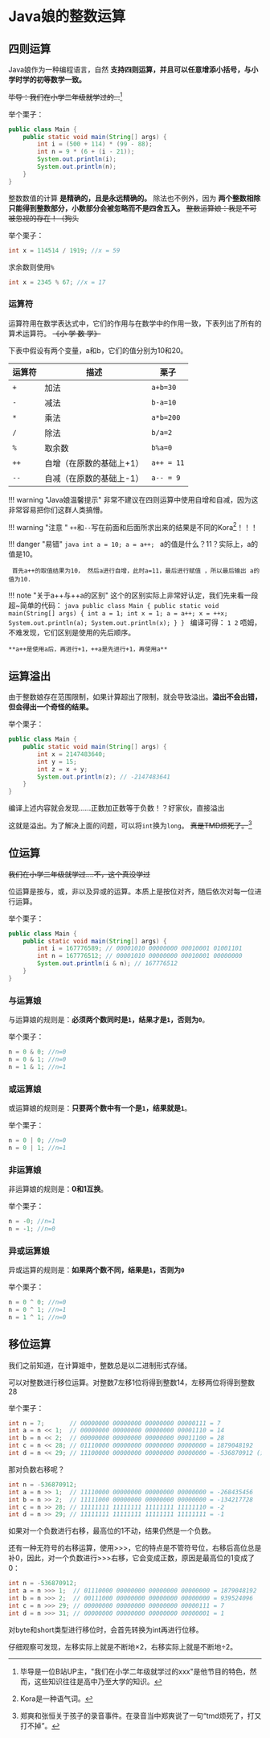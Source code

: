 # Java娘的整数运算
## 四则运算

Java娘作为一种编程语言，自然 **支持四则运算，并且可以任意增添小括号，与小学时学的初等数学一致。**

~~毕导：我们在小学二年级就学过的...~~[^1]

[^1]: 毕导是一位B站UP主，"我们在小学二年级就学过的xxx"是他节目的特色，然而，这些知识往往是高中乃至大学的知识。


举个栗子：
```java
public class Main {
    public static void main(String[] args) {
        int i = (500 + 114) * (99 - 88);
        int n = 9 * (6 + (i - 21)); 
        System.out.println(i);
        System.out.println(n);
    }
}

```
整数数值的计算 **是精确的，且是永远精确的。** 除法也不例外，因为 **两个整数相除只能得到整数部分，小数部分会被忽略而不是四舍五入。** ~~整数运算娘：我是不可被忽视的存在！（狗头~~

举个栗子：
```java
int x = 114514 / 1919; //x = 59
```
求余数则使用`%`
```java
int x = 2345 % 67; //x = 17
```

### 运算符
运算符用在数学表达式中，它们的作用与在数学中的作用一致，下表列出了所有的算术运算符。 ~~《小  学  数  学》~~

下表中假设有两个变量，a和b，它们的值分别为10和20。

| 运算符 | 描述 | 栗子 |
|-----|-----|-----|
| `+` | 加法 | `a+b=30` |
| `-` | 减法 | `b-a=10` |
| `*` | 乘法 | `a*b=200` |
| `/` | 除法 | `b/a=2` |
| `%` | 取余数 | `b%a=0` |
| `++` | 自增（在原数的基础上+1） | `a++ = 11` |
| `--` | 自减（在原数的基础上-1） | `a-- = 9` |

!!! warning "Java娘温馨提示"
	非常不建议在四则运算中使用自增和自减，因为这非常容易把你们这群人类搞懵。

!!! warning "注意	"
	`++`和`--`写在前面和后面所求出来的结果是不同的Kora[^2]！！！

!!! danger "易错"
	```java
	int a = 10;
	a = a++;
	```
	a的值是什么？11？实际上，a的值是10。
	
	 首先a++的取值结果为10， 然后a进行自增，此时a=11，最后进行赋值 ，所以最后输出 a的值为10.

!!! note "关于a++与++a的区别"
    这个的区别实际上非常好认定，我们先来看一段超~简单的代码：
    ```java
    public class Main {
    public static void main(String[] args) {
            int a = 1;
            int x = 1;
            a = a++;
            x = ++x;
            System.out.println(a);
            System.out.println(x);
        }
    }
    ```
    编译可得：
    ```
    1
    2
    ```
    唔姆，不难发现，它们区别是使用的先后顺序。
    
    **a++是使用a后，再进行+1，++a是先进行+1，再使用a**
    
[^2]: Kora是一种语气词。

## 运算溢出
由于整数娘存在范围限制，如果计算超出了限制，就会导致溢出。**溢出不会出错，但会得出一个奇怪的结果。**

举个栗子：
```java
public class Main {
    public static void main(String[] args) {
        int x = 2147483640;
        int y = 15;
        int z = x + y;
        System.out.println(z); // -2147483641
    }
}
```

编译上述内容就会发现......正数加正数等于负数！？好家伙，直接溢出

这就是溢出。为了解决上面的问题，可以将`int`换为`long`。 ~~真是TMD烦死了。~~[^3]

[^3]: 郑爽和张恒关于孩子的录音事件。在录音当中郑爽说了一句“tmd烦死了，打又打不掉”。

## 位运算

~~我们在小学二年级就学过....不，这个真没学过~~

位运算是按与，或，非以及异或的运算。本质上是按位对齐，随后依次对每一位进行运算。

举个栗子：
```java
public class Main {
    public static void main(String[] args) {
        int i = 167776589; // 00001010 00000000 00010001 01001101
        int n = 167776512; // 00001010 00000000 00010001 00000000
        System.out.println(i & n); // 167776512
    }
}
```

### 与运算娘
与运算娘的规则是：**必须两个数同时是`1`，结果才是`1`，否则为`0`**。

举个栗子：
```java
n = 0 & 0; //n=0
n = 0 & 1; //n=0
n = 1 & 1; //n=1
```

### 或运算娘
或运算娘的规则是：**只要两个数中有一个是`1`，结果就是`1`**。

举个栗子：
```java
n = 0 | 0; //n=0
n = 0 | 1; //n=1
```

### 非运算娘
非运算娘的规则是：**0和1互换**。

举个栗子：
```java
n = -0; //n=1
n = -1; //n=0
```

### 异或运算娘
异或运算的规则是：**如果两个数不同，结果是`1`，否则为`0`**

举个栗子：
```java
n = 0 ^ 0; //n=0
n = 0 ^ 1; //n=1
n = 1 ^ 1; //n=0
```

## 移位运算

我们之前知道，在计算姬中，整数总是以二进制形式存储。

可以对整数进行移位运算。对整数7左移1位将得到整数14，左移两位将得到整数28

举个栗子：
```java
int n = 7;       // 00000000 00000000 00000000 00000111 = 7
int a = n << 1;  // 00000000 00000000 00000000 00001110 = 14
int b = n << 2;  // 00000000 00000000 00000000 00011100 = 28
int c = n << 28; // 01110000 00000000 00000000 00000000 = 1879048192
int d = n << 29; // 11100000 00000000 00000000 00000000 = -536870912 (溢出)
```

那对负数右移呢？

```java
int n = -536870912;
int a = n >> 1;  // 11110000 00000000 00000000 00000000 = -268435456
int b = n >> 2;  // 11111000 00000000 00000000 00000000 = -134217728
int c = n >> 28; // 11111111 11111111 11111111 11111110 = -2
int d = n >> 29; // 11111111 11111111 11111111 11111111 = -1
```

如果对一个负数进行右移，最高位的1不动，结果仍然是一个负数。

还有一种无符号的右移运算，使用>>>，它的特点是不管符号位，右移后高位总是补0，因此，对一个负数进行>>>右移，它会变成正数，原因是最高位的1变成了0：

```java
int n = -536870912;
int a = n >>> 1;  // 01110000 00000000 00000000 00000000 = 1879048192
int b = n >>> 2;  // 00111000 00000000 00000000 00000000 = 939524096
int c = n >>> 29; // 00000000 00000000 00000000 00000111 = 7
int d = n >>> 31; // 00000000 00000000 00000000 00000001 = 1
```

对byte和short类型进行移位时，会首先转换为int再进行位移。

仔细观察可发现，左移实际上就是不断地×2，右移实际上就是不断地÷2。
